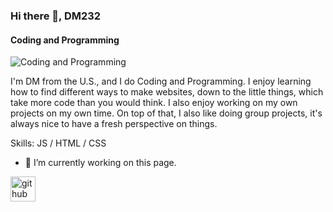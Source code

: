 ### Hi there 👋, DM232
#### Coding and Programming
![Coding and Programming](https://github.com/DM232/DM232/assets/143013580/50d64115-69c6-48c8-934f-2156163e3014)

I'm DM from the U.S., and I do Coding and Programming. I enjoy learning how to find different ways to make websites, down to the little things, which take more code than you would think. I also enjoy working on my own projects on my own time. On top of that, I also like doing group projects, it's always nice to have a fresh perspective on things.

Skills: JS / HTML / CSS

- 🔭 I’m currently working on this page. 


[<img src='https://cdn.jsdelivr.net/npm/simple-icons@3.0.1/icons/github.svg' alt='github' height='40'>](https://github.com/DM232)  



